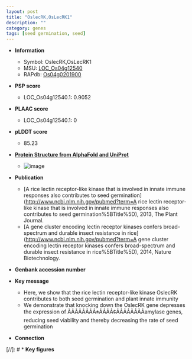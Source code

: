 ```yaml
---
layout: post
title: "OslecRK,OsLecRK1"
description: ""
category: genes
tags: [seed germination, seed]
---
```


* **Information**  
    + Symbol: OslecRK,OsLecRK1  
    + MSU: [LOC_Os04g12540](http://rice.plantbiology.msu.edu/cgi-bin/ORF_infopage.cgi?orf=LOC_Os04g12540)  
    + RAPdb: [Os04g0201900](http://rapdb.dna.affrc.go.jp/viewer/gbrowse_details/irgsp1?name=Os04g0201900)  

* **PSP score**  
    + LOC_Os04g12540.1: 0.9052 

* **PLAAC score**  
    + LOC_Os04g12540.1: 0 

* **pLDDT score**
    + 85.23

* **[Protein Structure from AlphaFold and UniProt](https://www.uniprot.org/uniprotkb/Q7FAZ3/entry#structure)**
    + ![image](https://ricepsp.github.io/images/Q7/AF-Q7FAZ3-F1.png)

* **Publication**  
    + [A rice lectin receptor-like kinase that is involved in innate immune responses also contributes to seed germination](http://www.ncbi.nlm.nih.gov/pubmed?term=A rice lectin receptor-like kinase that is involved in innate immune responses also contributes to seed germination%5BTitle%5D), 2013, The Plant Journal.
    + [A gene cluster encoding lectin receptor kinases confers broad-spectrum and durable insect resistance in rice](http://www.ncbi.nlm.nih.gov/pubmed?term=A gene cluster encoding lectin receptor kinases confers broad-spectrum and durable insect resistance in rice%5BTitle%5D), 2014, Nature Biotechnology.

* **Genbank accession number**  

* **Key message**  
    + Here, we show that the rice lectin receptor-like kinase OslecRK contributes to both seed germination and plant innate immunity
    + We demonstrate that knocking down the OslecRK gene depresses the expression of ÃÂÃÂÃÂÃÂ±ÃÂÃÂ¢ÃÂÃÂÃÂÃÂamylase genes, reducing seed viability and thereby decreasing the rate of seed germination

* **Connection**  

[//]: # * **Key figures**  


